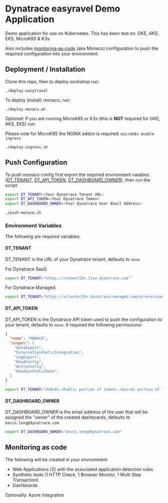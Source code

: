 # Dynatrace easyravel Demo Application

Demo application for use on Kubernetes. This has been test on: GKE, AKS, EKS, MicroK8S & K3s.

Also includes [monitoring-as-code](https://github.com/dynatrace-oss/dynatrace-monitoring-as-code) (aka Monaco) configuration to push the required configuration into your environment.

## Deployment / Installation

Clone this repo, then to deploy sockshop run:

`./deploy-easytravel`

To deploy (install) monaco, run:

`./deploy-monaco.ah`

*Optional*: If you are running MicroK8S or K3s (this is **NOT** required for GKE, AKS, EKS) run:

Please note for MicroK8S the NGINX addon is required: `microk8s enable ingress`

`./deploy-ingress.sh`


## Push Configuration
To push monaco config first export the required environment vaiables ([DT_TENANT](#DT_TENANT), [DT_API_TOKEN](#DT_API_TOKEN), [DT_DASHBOARD_OWNER](#DT_DASHBOARD_OWNER)), then run the script:

```bash
export DT_TENANT=<Your Dynatrace Tenant URL>
export DT_API_TOKEN=<Your Dynatrace Token>
export DT_DASHBOARD_OWNER=<Your Dynatrace User Email Address>

./push-monaco.sh
```

### Environment Variables

The following are required variables.

#### DT_TENANT

DT_TENANT is the URL of your Dynatrace tenant, defaults to `none`

For Dynatrace SaaS:
```bash
export DT_TENANT="https://<tenantId>.live.dynatrace.com"`
```
For Dynatrace Managed:
```bash
export DT_TENANT="https://<clusterId>.dynatrace-managed.com/e/<environmentId>"
```
#### DT_API_TOKEN

DT_API_TOKEN is the Dynatrace API token used to push the configuration to your tenant, defaults to `none`. It required the following permissions:
```json
{
  "name": "MONACO",
  "scopes": [
    "DataExport",
    "ExternalSyntheticIntegration",
    "LogExport",
    "ReadConfig",
    "WriteConfig",
    "ReadSyntheticData",
  ]
}
```
```bash
export DT_TENANT="dt0c01.<Public portion of token>.<Secret portion of token>"
```
#### DT_DASHBOARD_OWNER

DT_DASHBOARD_OWNER is the email address of the user that will be assigned the "owner" of the created dashboards, defaults to `kevin.leng@dynatrace.com`.
```bash
export DT_DASHBOARD_OWNER="kevin.leng@dynatrace.com"
```


## Monitoring as code

The following will be created in your environment:

* Web Applications (2) with the associated application detection rules
* Synthetic tests (1 HTTP Check, 1 Browser Monitor, 1 Multi Step Transaction)
* Dashboards

Optionally:
Azure Integration